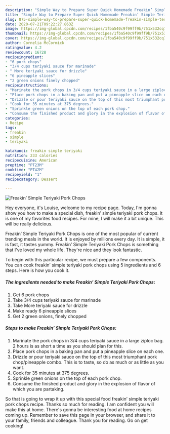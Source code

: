 ```yaml
---
description: "Simple Way to Prepare Super Quick Homemade Freakin’ Simple Teriyaki Pork Chops"
title: "Simple Way to Prepare Super Quick Homemade Freakin’ Simple Teriyaki Pork Chops"
slug: 875-simple-way-to-prepare-super-quick-homemade-freakin-simple-teriyaki-pork-chops
date: 2020-07-21T09:22:27.863Z
image: https://img-global.cpcdn.com/recipes/1fba540c9f99ff9b/751x532cq70/freakin-simple-teriyaki-pork-chops-recipe-main-photo.jpg
thumbnail: https://img-global.cpcdn.com/recipes/1fba540c9f99ff9b/751x532cq70/freakin-simple-teriyaki-pork-chops-recipe-main-photo.jpg
cover: https://img-global.cpcdn.com/recipes/1fba540c9f99ff9b/751x532cq70/freakin-simple-teriyaki-pork-chops-recipe-main-photo.jpg
author: Cornelia McCormick
ratingvalue: 4.2
reviewcount: 16728
recipeingredient:
- "6 pork chops"
- "3/4 cups teriyaki sauce for marinade"
- " More teriyaki sauce for drizzle"
- "6 pineapple slices"
- "2 green onions finely chopped"
recipeinstructions:
- "Marinate the pork chops in 3/4 cups teriyaki sauce in a large ziploc bag. 2 hours is as short a time as you should plan for this."
- "Place pork chops in a baking pan and put a pineapple slice on each one."
- "Drizzle or pour teriyaki sauce on the top of this most triumphant pork chop/pineapple combo. This is to taste, so do as much or as little as you want."
- "Cook for 35 minutes at 375 degrees."
- "Sprinkle green onions on the top of each pork chop."
- "Consume the finished product and glory in the explosion of flavor of which you are partaking."
categories:
- Recipe
tags:
- freakin
- simple
- teriyaki

katakunci: freakin simple teriyaki 
nutrition: 233 calories
recipecuisine: American
preptime: "PT23M"
cooktime: "PT42M"
recipeyield: "1"
recipecategory: Dessert

---
```



![Freakin’ Simple Teriyaki Pork Chops](https://img-global.cpcdn.com/recipes/1fba540c9f99ff9b/751x532cq70/freakin-simple-teriyaki-pork-chops-recipe-main-photo.jpg)

Hey everyone, it's Louise, welcome to my recipe page. Today, I'm gonna show you how to make a special dish, freakin’ simple teriyaki pork chops. It is one of my favorites food recipes. For mine, I will make it a bit unique. This will be really delicious.

Freakin’ Simple Teriyaki Pork Chops is one of the most popular of current trending meals in the world. It is enjoyed by millions every day. It is simple, it is fast, it tastes yummy. Freakin’ Simple Teriyaki Pork Chops is something that I've loved my whole life. They're nice and they look fantastic.




To begin with this particular recipe, we must prepare a few components. You can cook freakin’ simple teriyaki pork chops using 5 ingredients and 6 steps. Here is how you cook it.

<!--inarticleads1-->

##### The ingredients needed to make Freakin’ Simple Teriyaki Pork Chops:

1. Get 6 pork chops
1. Take 3/4 cups teriyaki sauce for marinade
1. Take  More teriyaki sauce for drizzle
1. Make ready 6 pineapple slices
1. Get 2 green onions, finely chopped




<!--inarticleads2-->

##### Steps to make Freakin’ Simple Teriyaki Pork Chops:

1. Marinate the pork chops in 3/4 cups teriyaki sauce in a large ziploc bag. 2 hours is as short a time as you should plan for this.
1. Place pork chops in a baking pan and put a pineapple slice on each one.
1. Drizzle or pour teriyaki sauce on the top of this most triumphant pork chop/pineapple combo. This is to taste, so do as much or as little as you want.
1. Cook for 35 minutes at 375 degrees.
1. Sprinkle green onions on the top of each pork chop.
1. Consume the finished product and glory in the explosion of flavor of which you are partaking.




So that is going to wrap it up with this special food freakin’ simple teriyaki pork chops recipe. Thanks so much for reading. I am confident you will make this at home. There's gonna be interesting food at home recipes coming up. Remember to save this page in your browser, and share it to your family, friends and colleague. Thank you for reading. Go on get cooking!
